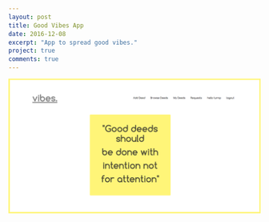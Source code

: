 ```yaml
---
layout: post
title: Good Vibes App
date: 2016-12-08
excerpt: "App to spread good vibes."
project: true
comments: true
---
```


![GoodVibes Homepage](/assets/img/vibes.png)
